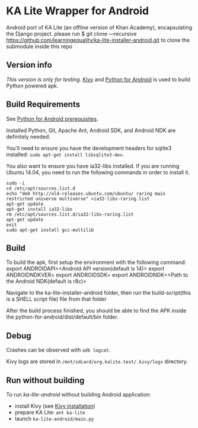 KA Lite Wrapper for Android
===============

Android port of KA Lite (an offline version of Khan Academy), encapsulating the Django project.
please run $ git clone —recursive https://github.com/learningequality/ka-lite-installer-android.git
to clone the submodule inside this repo

Version info
------------
*This version is only for testing.*
[Kivy](https://github.com/kivy/kivy) and
[Python for Android](https://github.com/kivy/python-for-android)
is used to build Python powered apk.


Build Requirements
------------------
See [Python for Android prerequisites](http://python-for-android.readthedocs.org/en/latest/prerequisites/).

Installed Python, Git, Apache Ant, Android SDK, and Android NDK are definitely needed.

You'll need to ensure you have the development headers for sqlite3 installed: `sudo apt-get install libsqlite3-dev`.

You also want to ensure you have ia32-libs installed. If you are running Ubuntu 14.04, you need to run the following commands in order to install it.

	sudo -i
	cd /etc/apt/sources.list.d
	echo "deb http://old-releases.ubuntu.com/ubuntu/ raring main restricted universe multiverse" >ia32-libs-raring.list
	apt-get update
	apt-get install ia32-libs
	rm /etc/apt/sources.list.d/ia32-libs-raring.list
	apt-get update
	exit
	sudo apt-get install gcc-multilib

Build
-----
To build the apk, first setup the environment with the following command:
	export ANDROIDAPI=<Android API version(default is 14)> 
	export ANDROIDNDKVER=<Android NDK version> 
	export ANDROIDSDK=<Path to the Android SDK> 
	export ANDROIDNDK=<Path to the Android NDK(default is r8c)> 

Navigate to the ka-lite-installer-android folder, then run the build-script(this is a SHELL script file) file from that folder

After the build process finished, you should be able to find the APK inside the python-for-android/dist/default/bin folder.

Debug
-----
Crashes can be observed with `adb logcat`.

Kivy logs are stored in `/mnt/sdcard/org.kalite.test/.kivy/logs` directory.


Run without building
--------------------
To run _ka-lite-android_ without building Android application:

   * install Kivy (see [Kivy installation](http://kivy.org/docs/installation/installation.html))
   * prepare KA Lite: `ant ka-lite`
   * launch `ka-lite-android/main.py`
